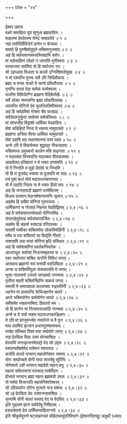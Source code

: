 +++
title = "०४"

+++

ईश्वर उवाच  
वक्ष्ये समाहिता यूयं शृणुध्वं ब्रह्मवादिनः ।  
माहात्म्यं देवदेवस्य येनेदं सम्प्रवर्तते ॥ १ ॥  
नाहं तपोभिर्विविधैर्न दानेन न चेज्यया ।  
शक्यो हि पुरुषैर्ज्ञातुमृते भक्तिमनुत्तमाम् ॥ २ ॥  
अहं हि सर्वभावानामन्तस्तिष्ठामि सर्वगः ।  
मां सर्वसाक्षिणं लोको न जानाति मुनीश्वराः ॥ ३ ॥  
यस्यान्तरा सर्वमिदं यो हि सर्वान्तरः परः ।  
सो ऽहन्धाता विधाता च कालो ऽग्निर्विश्वतोमुखः ॥ ४ ॥  
न मां पश्यन्ति मुनयः सर्वे ऽपि त्रिदिवौकसः ।  
ब्रह्मा च मनवः शक्रो ये चान्ये प्रथितौजसः ॥ ५ ॥  
गृणन्ति सततं वेदा मामेकं परमेश्वरम् ।  
यजन्ति विविधैरग्निं ब्राह्मणा वैदिकैर्मखैः ॥ ६ ॥  
सर्वे लोका नमस्यन्ति ब्रह्मा लोकपितामहः ।  
ध्यायन्ति योगिनो देवं भूताधिपतिमीश्वरम् ॥ ७ ॥  
अहं हि सर्वहविषां भोक्ता चैव फलप्रदः ।  
सर्वदेवतनुर्भूत्वा सर्वात्मा सर्वसंस्थितः ॥ ८ ॥  
मां पश्यन्तीह विद्वांशो धार्मिका वेदवादिनः ।  
तेषां सन्निहितो नित्यं ये भक्त्या मामुपासते ॥ ९ ॥  
ब्राह्मणाः क्षत्रिया वैश्या धार्मिका मामुपासते ।  
तेषां ददामि तत् स्थानमानन्दं परमं पदम् ॥ १० ॥  
अन्ये ऽपि ये विकर्मस्थाः शूद्राद्या नीचजातयः ।  
भक्तिमन्तः प्रमुच्यन्ते कालेन मयि सङ्गताः ॥ ११ ॥  
न मद्भक्ता विनश्यन्ति मद्भक्ता वीतकल्मषाः ।  
आदावेतत् प्रतिज्ञातं न मे भक्तः प्रणश्यति ॥ १२ ॥  
यो वै निन्दति तं मूढो देवदेवं स निन्दति ।  
यो हि तं पूजयेद् भक्त्या स पूजयति मां सदा ॥ १३ ॥  
पत्रं पुष्पं फलं तोयं मदाराधनकारणात् ।  
यो मे ददाति नियतः स मे भक्तः प्रियो मतः ॥ १४ ॥  
अहं हि जगतामादौ ब्रह्माणं परमेष्ठिनम् ।  
विधाय दत्तवान् वेदानशेषानात्मनिः सृतान् ॥ १५ ॥  
अहमेव हि सर्वेषां योगिनां गुरुरव्ययः ।  
धार्मिकाणां च गोप्ताहं निहन्ता वेदविद्विषाम् ॥ २,४।१६ ॥  
अहं वै सर्वसंसारान्मोचको योगिनामिह ।  
संसारहेतुरेवाहं सर्वसंसारवर्जितः ॥ २,४।१७ ॥  
अहमेव हि संहर्ता स्त्रष्टाहं परिपालकः ।  
मायावी मामीका शक्तिर्माया लोकविमोहिनी ॥ २,४।१८ ॥  
ममैव च परा शक्तिर्या सा विद्येति गीयते ।  
नाशयामि तया मायां योगिनां हृदि संस्थितः ॥ २,४।१९ ॥  
अहं हि सर्वशक्तीनां प्रवर्तकनिवर्तकः ।  
आधारभूतः सर्वासां निधानममृतस्य च ॥ २,४।२० ॥  
एका सर्वान्तरा शक्तिः करोति विविधं जगत् ।  
आस्थाय ब्रह्माणो रूपं मन्मयी मदधिष्ठिता ॥ २,४।२१ ॥  
अन्या च शक्तिर्विपुला संस्थापयति मे जगत् ।  
भूत्वा नारायणो ऽनन्तो जगन्नाथो जगन्मयः ॥ २,४।२२ ॥  
तृतीया महती शक्तिर्निहन्ति सकलं जगत् ।  
तामसी मे समाख्याता कालाख्या रुद्ररूपिणी ॥ २,४।२३ ॥  
ध्यानेन मां प्रपश्यन्ति केचिज्ज्ञानेन चापरे ।  
अपरे भक्तियोगेन कर्मयोगेन चापरे ॥ २,४।२४ ॥  
सर्वेषामेव भक्तानामिष्टः प्रियतरो मम ।  
यो हि ज्ञानेन मां नित्यमाराधयति नान्यथा ॥ २,४।२५ ॥  
अन्ये च ये त्रयो भक्ता मदाराधनकाङ्क्षिणः ।  
ते ऽपि मां प्राप्नुवन्त्येव नावर्तन्ते च वै पुनः ॥ २,४।२६ ॥  
मया ततमिदं कृत्सनं प्रधानपुरुषात्मकम् ।  
मय्येव संस्थितं विश्वं मया सम्प्रेर्यते जगत् ॥ २,४।२७ ॥  
नाहं प्रेरयिता विप्राः परमं योगमाश्रितः ।  
प्रेरयामि जगत्कृत्स्नमेतद्यो वेद सो ऽमृतः ॥ २,४।२८ ॥  
पश्याम्यशेषमेवेदं वर्तमानं स्वभावतः ।  
करोति कालो भगवान् महायोगेश्वरः स्वयम् ॥ २,४।२९ ॥  
योगः सम्प्रोच्यते योगी माया शास्त्रेषु सूरिभिः ।  
योगेश्वरो ऽसौ भगवान् महादेवो महान् प्रभुः ॥ २,४।३० ॥  
महत्त्वं सर्वतत्त्वानां परत्वात् परमेष्ठिनः ।  
प्रोच्यते भगवान् ब्रह्मा महान् ब्रह्ममयो ऽमलः ॥ २,४।३१ ॥  
यो मामेवं विजानाति महायोगेश्वरेश्वरम् ।  
सो ऽविकल्पेन योगेन युज्यते नात्र संशयः ॥ २,४।३२ ॥  
सो ऽहं प्रेरयिता देवः परमानन्दमाश्रितः ।  
नृत्यामि योगी सततं यस्तद् वेद स वेदवित् ॥ २,४।३३ ॥  
इति गुह्यतमं ज्ञानं सर्ववेदेषु निष्ठितम् ।  
प्रसन्नचेतसे देयं धार्मिकायाहिताग्नये ॥ २,४।३४ ॥  
इति श्रीकूर्मपुराणे षट्साहस्त्र्यां संहितायामुपरिविभागे (ईश्वरगीतासु) चतुर्थो ऽध्यायः
